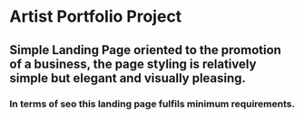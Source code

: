 # Artist Portfolio Project

## Simple Landing Page oriented to the promotion of a business, the page styling is relatively simple but elegant and visually pleasing.

### In terms of seo this landing page fulfils minimum requirements.